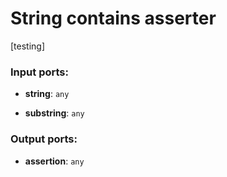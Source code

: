 # String contains asserter

[testing]

### Input ports:

* __string__: `any`


* __substring__: `any`


### Output ports:

* __assertion__: `any`


